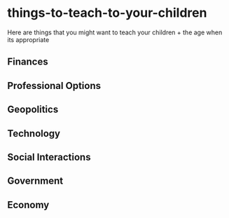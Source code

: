 # things-to-teach-to-your-children
Here are things that you might want to teach your children + the age when its appropriate

## Finances

## Professional Options

## Geopolitics

## Technology

## Social Interactions

## Government

## Economy
